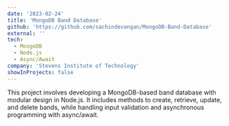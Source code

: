 ```yaml
---
date: '2023-02-24'
title: 'MongoDB Band Database'
github: 'https://github.com/sachindevangan/MongoDB-Band-Database'
external: ''
tech:
  - MongoDB
  - Node.js
  - Async/Await
company: 'Stevens Institute of Technology'
showInProjects: false
---
```


This project involves developing a MongoDB-based band database with modular design in Node.js. It
includes methods to create, retrieve, update, and delete bands, while handling input validation and
asynchronous programming with async/await.
